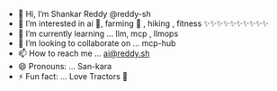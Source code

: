 - 👋 Hi, I’m Shankar Reddy  @reddy-sh
- 👀 I’m interested in ai 🤖, farming 🌾 , hiking , fitness  ✨✨✨✨✨✨✨✨✨✨  
- 🌱 I’m currently learning ... llm, mcp , llmops
- 💞️ I’m looking to collaborate on ... mcp-hub
- 📫 How to reach me ... ai@reddy.sh
- 😄 Pronouns: ... San-kara
- ⚡ Fun fact: ... Love Tractors 🚜

<!---
reddy-sh/reddy-sh is a ✨ special ✨ repository because its `README.md` (this file) appears on your GitHub profile.
You can click the Preview link to take a look at your changes.
--->
